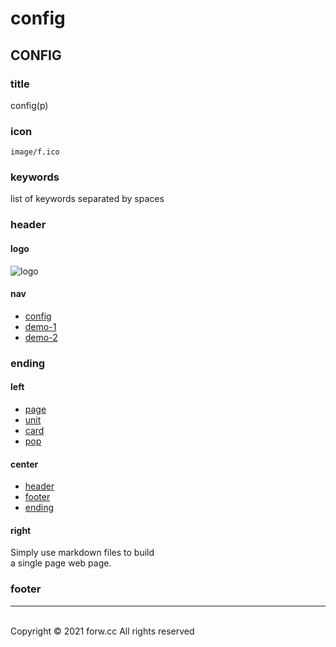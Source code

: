 # config

## CONFIG

### title

config(p)

### icon

`image/f.ico`

### keywords

list of keywords separated by spaces

### header

#### logo

![logo](image/forw.png)

#### nav

- [config](index.php?f=demo/config)
- [demo-1](index.php?f=demo/demo-1)
- [demo-2](index.php?f=demo/demo-2)

### ending

#### left

- [page](index.php?f=demo/page)
- [unit](index.php?f=demo/unit)
- [card](index.php?f=demo/card)
- [pop](index.php?f=demo/pop)

#### center

- [header](index.php?f=demo/header)
- [footer](index.php?f=demo/footer)
- [ending](index.php?f=demo/ending)

#### right

Simply use markdown files to build  
a single page web page.

### footer
---
<br>
Copyright © 2021 forw.cc  
All rights reserved